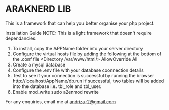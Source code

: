 # ARAKNERD LIB

This is a framework that can help you better organise your php project.

Installation Guide
 NOTE: This is a light framework that doesn't require dependancies.
 1. To install, copy the APPName folder into your server directory
 2. Configure the virtual hosts file by adding the following at the bottom of the .conf file
    <Directory /var/www/html/>
        AllowOverride All
    </Directory>
3. Create a mysql database
4. Configure the .env file with your database coonnection details
5. Test to see if your connection is successful by running the browser http://localhost/AppName/db.run If successful, two tables will be added into the database i.e. tbl_role and tbl_user.
6. Enable mod_write sudo a2enmod rewrite

For any enquiries, email me at andrizar2@gmail.com


